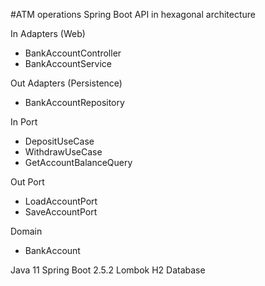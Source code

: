 #ATM operations Spring Boot API in hexagonal architecture

In Adapters (Web)
- BankAccountController
- BankAccountService

Out Adapters (Persistence)
- BankAccountRepository

In Port 
- DepositUseCase
- WithdrawUseCase
- GetAccountBalanceQuery

Out Port 
- LoadAccountPort
- SaveAccountPort

Domain
- BankAccount

Java 11
Spring Boot 2.5.2
Lombok
H2 Database

